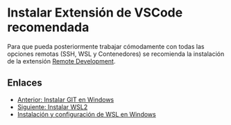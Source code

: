 # Instalar Extensión de VSCode recomendada

Para que pueda posteriormente trabajar cómodamente con todas las opciones remotas (SSH, WSL y Contenedores) se recomienda la instalación de la extensión [Remote Development](https://marketplace.visualstudio.com/items?itemName=ms-vscode-remote.vscode-remote-extensionpack).

## Enlaces

- [Anterior: Instalar GIT en Windows](./install-git-on-windows.md)
- [Siguiente: Instalar WSL2](./install-wsl-2.md)
- [Instalación y configuración de WSL en Windows](../README.md)
